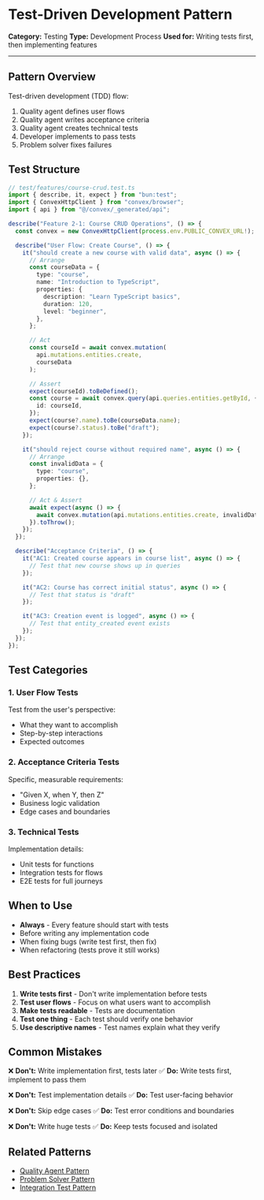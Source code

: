 # Test-Driven Development Pattern

**Category:** Testing
**Type:** Development Process
**Used for:** Writing tests first, then implementing features

---

## Pattern Overview

Test-driven development (TDD) flow:
1. Quality agent defines user flows
2. Quality agent writes acceptance criteria
3. Quality agent creates technical tests
4. Developer implements to pass tests
5. Problem solver fixes failures

## Test Structure

```typescript
// test/features/course-crud.test.ts
import { describe, it, expect } from "bun:test";
import { ConvexHttpClient } from "convex/browser";
import { api } from "@/convex/_generated/api";

describe("Feature 2-1: Course CRUD Operations", () => {
  const convex = new ConvexHttpClient(process.env.PUBLIC_CONVEX_URL!);

  describe("User Flow: Create Course", () => {
    it("should create a new course with valid data", async () => {
      // Arrange
      const courseData = {
        type: "course",
        name: "Introduction to TypeScript",
        properties: {
          description: "Learn TypeScript basics",
          duration: 120,
          level: "beginner",
        },
      };

      // Act
      const courseId = await convex.mutation(
        api.mutations.entities.create,
        courseData
      );

      // Assert
      expect(courseId).toBeDefined();
      const course = await convex.query(api.queries.entities.getById, {
        id: courseId,
      });
      expect(course?.name).toBe(courseData.name);
      expect(course?.status).toBe("draft");
    });

    it("should reject course without required name", async () => {
      // Arrange
      const invalidData = {
        type: "course",
        properties: {},
      };

      // Act & Assert
      await expect(async () => {
        await convex.mutation(api.mutations.entities.create, invalidData);
      }).toThrow();
    });
  });

  describe("Acceptance Criteria", () => {
    it("AC1: Created course appears in course list", async () => {
      // Test that new course shows up in queries
    });

    it("AC2: Course has correct initial status", async () => {
      // Test that status is "draft"
    });

    it("AC3: Creation event is logged", async () => {
      // Test that entity_created event exists
    });
  });
});
```

## Test Categories

### 1. User Flow Tests
Test from the user's perspective:
- What they want to accomplish
- Step-by-step interactions
- Expected outcomes

### 2. Acceptance Criteria Tests
Specific, measurable requirements:
- "Given X, when Y, then Z"
- Business logic validation
- Edge cases and boundaries

### 3. Technical Tests
Implementation details:
- Unit tests for functions
- Integration tests for flows
- E2E tests for full journeys

## When to Use

- **Always** - Every feature should start with tests
- Before writing any implementation code
- When fixing bugs (write test first, then fix)
- When refactoring (tests prove it still works)

## Best Practices

1. **Write tests first** - Don't write implementation before tests
2. **Test user flows** - Focus on what users want to accomplish
3. **Make tests readable** - Tests are documentation
4. **Test one thing** - Each test should verify one behavior
5. **Use descriptive names** - Test names explain what they verify

## Common Mistakes

❌ **Don't:** Write implementation first, tests later
✅ **Do:** Write tests first, implement to pass them

❌ **Don't:** Test implementation details
✅ **Do:** Test user-facing behavior

❌ **Don't:** Skip edge cases
✅ **Do:** Test error conditions and boundaries

❌ **Don't:** Write huge tests
✅ **Do:** Keep tests focused and isolated

## Related Patterns

- [Quality Agent Pattern](../../things/agents/agent-quality.md)
- [Problem Solver Pattern](../../things/agents/agent-problem-solver.md)
- [Integration Test Pattern](./integration-test-pattern.md)
